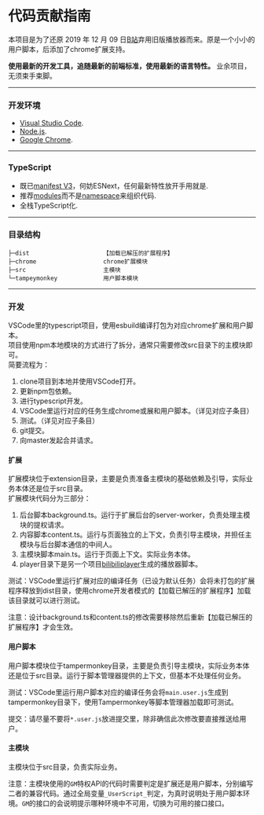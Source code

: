 # 代码贡献指南
本项目是为了还原 2019 年 12 月 09 日[B站](https://www.bilibili.com/)弃用旧版播放器而来。原是一个小小的用户脚本，后添加了chrome扩展支持。

**使用最新的开发工具，追随最新的前端标准，使用最新的语言特性。** 业余项目，无须束手束脚。

---
### 开发环境
- [Visual Studio Code](https://code.visualstudio.com/).
- [Node.js](https://nodejs.org/).
- [Google Chrome](https://www.google.com/chrome/).

---
### TypeScript
- 既已[manifest V3](https://developer.chrome.com/docs/extensions/mv3/manifest/)，何妨ESNext，任何最新特性放开手用就是.
- 推荐[modules](https://www.typescriptlang.org/docs/handbook/modules.html)而不是[namespace](https://www.typescriptlang.org/docs/handbook/namespaces.html)来组织代码.
- 全栈TypeScript化.

---
### 目录结构
```
├─dist                     【加载已解压的扩展程序】  
├─chrome                   chrome扩展模块  
├─src                      主模块  
└─tampeymonkey             用户脚本模块  
```

---
### 开发  
VSCode里的typescript项目，使用esbuild编译打包为对应chrome扩展和用户脚本。  
项目使用npm本地模块的方式进行了拆分，通常只需要修改src目录下的主模块即可。  
简要流程为：
1. clone项目到本地并使用VSCode打开。
2. 更新npm包依赖。
3. 进行typescript开发。
4. VSCode里运行对应的任务生成chrome或展和用户脚本。（详见对应子条目）
5. 测试。（详见对应子条目）
6. git提交。
7. 向master发起合并请求。

#### 扩展
扩展模块位于extension目录，主要是负责准备主模块的基础依赖及引导，实际业务本体还是位于src目录。  
扩展模块代码分为三部分：
1. 后台脚本background.ts。运行于扩展后台的server-worker，负责处理主模块的提权请求。
2. 内容脚本content.ts。运行与页面独立的上下文，负责引导主模块，并担任主模块与后台脚本通信的中间人。
3. 主模块脚本main.ts。运行于页面上下文。实际业务本体。 
4. player目录下是另一个项目[bilibiliplayer](https://github.com/MotooriKashin/bilibiliplayer)生成的播放器脚本。

测试：VSCode里运行扩展对应的编译任务（已设为默认任务）会将未打包的扩展程序释放到dist目录，使用chrome开发者模式的【加载已解压的扩展程序】加载该目录就可以进行测试。

注意：设计background.ts和content.ts的修改需要移除然后重新【加载已解压的扩展程序】才会生效。

#### 用户脚本
用户脚本模块位于tampermonkey目录，主要是负责引导主模块，实际业务本体还是位于src目录。运行于脚本管理器提供的上下文，但基本不处理任何业务。  

测试：VSCode里运行用户脚本对应的编译任务会将`main.user.js`生成到tampermonkey目录下，使用Tampermonkey等脚本管理器加载即可测试。  

提交：请尽量不要将`*.user.js`放进提交里，除非确信此次修改要直接推送给用户。  

#### 主模块
主模块位于src目录，负责实际业务。  

注意：主模块使用的`GM`特权API的代码时需要判定是扩展还是用户脚本，分别编写二者的兼容代码。通过全局变量`_UserScript_`判定，为真时说明处于用户脚本环境。`GM`的接口的会说明提示哪种环境中不可用，切换为可用的接口接口。